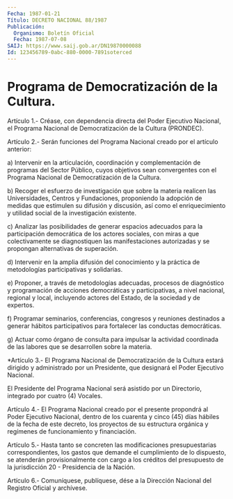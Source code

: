 ```yaml
---
Fecha: 1987-01-21
Título: DECRETO NACIONAL 88/1987
Publicación:
  Organismo: Boletín Oficial
  Fecha: 1987-07-08
SAIJ: https://www.saij.gob.ar/DN19870000088
Id: 123456789-0abc-880-0000-7891soterced
---
```

# Programa de Democratización de la Cultura.

<a id="1"></a>
Artículo  1.-  Créase,  con  dependencia  directa  del  Poder Ejecutivo  Nacional,  el Programa Nacional de Democratización de la Cultura (PRONDEC).

<a id="2"></a>
Artículo  2.- Serán funciones del Programa Nacional creado por el artículo anterior:

a) Intervenir en  la  articulación,  coordinación y complementación de programas del Sector Público, cuyos  objetivos sean convergentes con el Programa Nacional de Democratización  de  la  Cultura.

b)  Recoger  el  esfuerzo  de  investigación  que  sobre la materia realicen  las Universidades, Centros y Fundaciones, proponiendo  la adopción de  medidas  que  estimulen  su  difusión y discusión, así como  el  enriquecimiento  y  utilidad social de  la  investigación existente.

c) Analizar las posibilidades de  generar  espacios  adecuados para la participación democrática de los actores sociales,  con  miras a que colectivamente se diagnostiquen las manifestaciones autorizadas   y  se  propongan  alternativas  de  superación.

d) Intervenir  en la amplia difusión del conocimiento y la práctica de metodologías participativas y solidarias.

e)  Proponer,  a través  de  metodologías  adecuadas,  procesos  de diagnóstico y programación de acciones democráticas y participativas,  a  nivel  nacional,  regional  y local, incluyendo actores del Estado, de la sociedad y de expertos.

f)  Programar  seminarios,  conferencias,  congresos   y  reuniones destinados  a  generar  hábitos participativos para fortalecer  las conductas democráticas.

g)  Actuar  como órgano de  consulta  para  impulsar  la  actividad coordinada de  las  labores  que  se  desarrollen sobre la materia.

<a id="3"></a>
*Artículo  3.-  El  Programa Nacional de Democratización de la Cultura  estará dirigido y  administrado  por  un  Presidente,  que designará el Poder Ejecutivo Nacional.

El  Presidente    del   Programa  Nacional  será  asistido  por  un Directorio, integrado por cuatro (4) Vocales.

<a id="4"></a>
Artículo  4.-  El  Programa  Nacional  creado  por el presente propondrá  al  Poder Ejecutivo Nacional, dentro de los  cuarenta  y cinco (45) días  hábiles de la fecha de este decreto, los proyectos de  su  estructura  orgánica    y  regímenes  de  funcionamiento  y financiación.

<a id="5"></a>
Artículo  5.-  Hasta  tanto  se  concreten  las modificaciones presupuestarias    correspondientes,  los  gastos  que  demande  el cumplimiento  de  lo  dispuesto, se atenderán provisionalmente  con cargo  a los créditos del  presupuesto  de  la  jurisdicción  20  - Presidencia de la Nación.

<a id="6"></a>
Artículo  6.-  Comuníquese,  publíquese,  dése  a la Dirección Nacional del Registro Oficial y archívese.